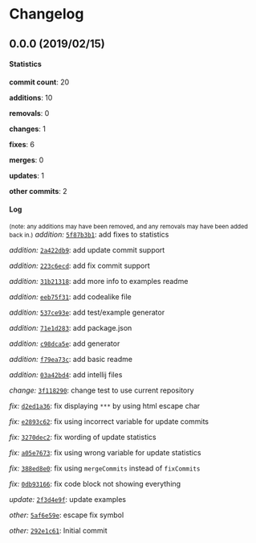 # Changelog
## 0.0.0 (2019/02/15)
#### Statistics
**commit count**: 20

**additions**: 10

**removals**: 0

**changes**: 1

**fixes**: 6

**merges**: 0

**updates**: 1

**other commits**: 2

#### Log
<small>(note: any additions may have been removed, and any removals may have been added back in.)</small>
*addition:* [`5f87b3b1`](commit/5f87b3b1d60db96cd9f3f838f0a161e6a2358753?refName=refs/heads/master): add fixes to statistics

*addition:* [`2a422db9`](commit/2a422db99561210e0d43ff19071dd35b68bc68bd?refName=refs/heads/master): add update commit support

*addition:* [`223c6ecd`](commit/223c6ecdec0cde19c0ec88e83b29aed6904d2e08?refName=refs/heads/master): add fix commit support

*addition:* [`31b21318`](commit/31b2131866556049ae926d4abaf2b492a1e2af28?refName=refs/heads/master): add more info to examples readme

*addition:* [`eeb75f31`](commit/eeb75f31aa45a630b30aff066ffe2f2d81ab4b0a?refName=refs/heads/master): add codealike file

*addition:* [`537ce93e`](commit/537ce93e1967e25c3a988f4ce92ec886e7d316eb?refName=refs/heads/master): add test/example generator

*addition:* [`71e1d283`](commit/71e1d2830a151f4c95a9f5533c6bdc10fa28069e?refName=refs/heads/master): add package.json

*addition:* [`c98dca5e`](commit/c98dca5eac6d4f749be01bb619264628f470901d?refName=refs/heads/master): add generator

*addition:* [`f79ea73c`](commit/f79ea73cdc47fd8cbca8d9013bbc3942c4119f12?refName=refs/heads/master): add basic readme

*addition:* [`03a42bd4`](commit/03a42bd4d1609bf91474560347b54bfec824983b?refName=refs/heads/master): add intellij files

*change:* [`3f118290`](commit/3f11829000fba42a4476ca59563ee0460689c958?refName=refs/heads/master): change test to use current repository

*fix:* [`d2ed1a36`](commit/d2ed1a36ef1b094c6b94758ab169af21970ac315?refName=refs/heads/master): fix displaying `***` by using html escape char

*fix:* [`e2893c62`](commit/e2893c627fd66e2ede2eac395812e95162ae0d15?refName=refs/heads/master): fix using incorrect variable for update commits

*fix:* [`3270dec2`](commit/3270dec26daaff7b983109c1e29909f6ccd4c29a?refName=refs/heads/master): fix wording of update statistics

*fix:* [`a05e7673`](commit/a05e767311e7147fa2647d3e848fc880ea733582?refName=refs/heads/master): fix using wrong variable for update statistics

*fix:* [`388ed8e0`](commit/388ed8e0e084e06dd88e50573051ee2131c95923?refName=refs/heads/master): fix using `mergeCommits` instead of `fixCommits`

*fix:* [`0db93166`](commit/0db931663b07b7866c00ba3d7be7c349891cdc78?refName=refs/heads/master): fix code block not showing everything

*update:* [`2f3d4e9f`](commit/2f3d4e9f3094680900efc613b322563e7142a1d5?refName=refs/heads/master): update examples

*other:* [`5af6e59e`](commit/5af6e59e002a29ae7bc48cb326e8b5c1d083f67d?refName=refs/heads/master): escape fix symbol

*other:* [`292e1c61`](commit/292e1c610efa3461ab617cf86dcc537c5e9cbc5a?refName=refs/heads/master): Initial commit

